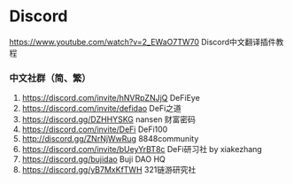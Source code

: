 # Discord

https://www.youtube.com/watch?v=2_EWaO7TW70 Discord中文翻译插件教程

### 中文社群（简、繁）

1. https://discord.com/invite/hNVRpZNJjQ DeFiEye
2. https://discord.com/invite/defidao DeFi之道
3. https://discord.gg/DZHHYSKG nansen 财富密码
4. https://discord.com/invite/DeFi DeFi100
5. http://discord.gg/ZNrNjWwRug 8848community
6. https://discord.com/invite/bUeyYrBT8c DeFi研习社 by xiakezhang
7. https://discord.gg/bujidao Buji DAO HQ
8. https://discord.gg/yB7MxKfTWH 321链游研究社
